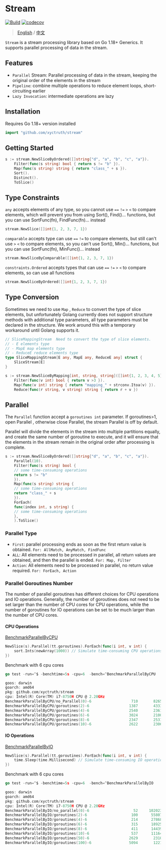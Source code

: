 # Stream

[![Build](https://github.com/xyctruth/stream/actions/workflows/build.yml/badge.svg?branch=main)](https://github.com/xyctruth/stream/actions/workflows/build.yml)
[![codecov](https://codecov.io/gh/xyctruth/stream/branch/main/graph/badge.svg?token=ZHMPMQP0CP)](https://codecov.io/gh/xyctruth/stream)

> [English](./README.md) / [中文](./README-ZH.md)

`Stream` is a stream processing library based on Go 1.18+ Generics. It supports parallel processing of data in the stream.

## Features

-  `Parallel` Stream: Parallel processing of data in the stream, keeping the original order of the elements in the stream
-  `Pipeline`: combine multiple operations to reduce element loops, short-circuiting earlier
-  `Lazy Invocation`: intermediate operations are lazy

## Installation

Requires Go 1.18+ version installed

```go
import "github.com/xyctruth/stream"
```

## Getting Started

```go
s := stream.NewSliceByOrdered([]string{"d", "a", "b", "c", "a"}).
    Filter(func(s string) bool { return s != "b" }).
    Map(func(s string) string { return "class_" + s }).
    Sort().
    Distinct().
    ToSlice()
```

## Type Constraints

`any` accepts elements of any type, so you cannot use `==` `!=` `>` `<` to compare elements, which will prevent you from using Sort(), Find()... functions, but you can use SortFunc(fn), FindFunc(fn)... instead

```go
stream.NewSlice([]int{1, 2, 3, 7, 1})
```

`comparable` accepts type can use `==` `!=` to compare elements, but still can't use `>` `<` to compare elements, so you can't use Sort(), Min()... functions, but you can use SortFunc(fn), MinFunc()... instead

```go
stream.NewSliceByComparable([]int{1, 2, 3, 7, 1})
```

`constraints.Ordered` accepts types that can use `==` `!=` `>` `<`  to compare elements, so can use all functions

```go
stream.NewSliceByOrdered([]int{1, 2, 3, 7, 1})
```

## Type Conversion

Sometimes we need to use `Map` , `Reduce` to convert the type of slice elements, but unfortunately Golang currently does not support structure methods with additional type parameters, all type parameters must be declared in the structure. We work around this with a temporary workaround until Golang supports it.

```go
// SliceMappingStream  Need to convert the type of slice elements.
// - E elements type
// - MapE map elements type
// - ReduceE reduce elements type
type SliceMappingStream[E any, MapE any, ReduceE any] struct {
    SliceStream[E]
}

s := stream.NewSliceByMapping[int, string, string]([]int{1, 2, 3, 4, 5}).
    Filter(func(v int) bool { return v >3 }).
    Map(func(v int) string { return "mapping_" + strconv.Itoa(v) }).
    Reduce(func(r string, v string) string { return r + v })
```

## Parallel

The `Parallel` function accept a `goroutines int` parameter. If goroutines>1, open Parallel , otherwise close Parallel, the stream Parallel is off by default.

Parallel will divide the elements in the stream into multiple partitions equally, and create the same number of goroutine to execute, and it will ensure that the elements in the stream remain in the original order after processing is complete.

```go
s := stream.NewSliceByOrdered([]string{"d", "a", "b", "c", "a"}).
    Parallel(10).
    Filter(func(s string) bool {
    // some time-consuming operations
    return s != "b"
    }).
    Map(func(s string) string {
    // some time-consuming operations
    return "class_" + s
    }).
    ForEach(
    func(index int, s string) {
    // some time-consuming operations
    },
    ).ToSlice()
```

### Parallel Type

- `First`: parallel processing ends as soon as the first return value is obtained. `For: AllMatch, AnyMatch, FindFunc`
- `ALL`: All elements need to be processed in parallel, all return values are obtained, and then the parallel is ended. `For: Map, Filter`
- `Action`: All elements need to be processed in parallel, no return value required. `For: ForEach, Action`

### Parallel Goroutines Number

The number of parallel goroutines has different choices for CPU operations and IO operations. Generally, the number of goroutines does not need to be set larger than the number of CPU cores for CPU operations, while the number of goroutines for IO operations can be set to be much larger than the number of CPU cores.

#### CPU Operations

[BenchmarkParallelByCPU](./parallel_test.go)

```go
NewSlice(s).Parallel(tt.goroutines).ForEach(func(i int, v int) {
    sort.Ints(newArray(1000)) // Simulate time-consuming CPU operations
})
```
Benchmark with 6 cpu cores
```go
go test -run=^$ -benchtime=5s -cpu=6  -bench=^BenchmarkParallelByCPU

goos: darwin
goarch: amd64
pkg: github.com/xyctruth/stream
cpu: Intel(R) Core(TM) i7-8750H CPU @ 2.20GHz
BenchmarkParallelByCPU/no_Parallel(0)-6         	     710	   8265106 ns/op
BenchmarkParallelByCPU/goroutines(2)-6          	    1387	   4333929 ns/op
BenchmarkParallelByCPU/goroutines(4)-6          	    2540	   2361783 ns/op
BenchmarkParallelByCPU/goroutines(6)-6          	    3024	   2100158 ns/op
BenchmarkParallelByCPU/goroutines(8)-6          	    2347	   2531435 ns/op
BenchmarkParallelByCPU/goroutines(10)-6         	    2622	   2306752 ns/op
```

#### IO Operations

[BenchmarkParallelByIO](./parallel_test.go)

```go
NewSlice(s).Parallel(tt.goroutines).ForEach(func(i int, v int) {
    time.Sleep(time.Millisecond) // Simulate time-consuming IO operations
})
```
Benchmark with 6 cpu cores
```go
go test -run=^$ -benchtime=5s -cpu=6  -bench=^BenchmarkParallelByIO

goos: darwin
goarch: amd64
pkg: github.com/xyctruth/stream
cpu: Intel(R) Core(TM) i7-8750H CPU @ 2.20GHz
BenchmarkParallelByIO/no_parallel(0)-6          	      52	 102023558 ns/op
BenchmarkParallelByIO/goroutines(2)-6           	     100	  55807303 ns/op
BenchmarkParallelByIO/goroutines(4)-6           	     214	  27868725 ns/op
BenchmarkParallelByIO/goroutines(6)-6           	     315	  18925789 ns/op
BenchmarkParallelByIO/goroutines(8)-6           	     411	  14439700 ns/op
BenchmarkParallelByIO/goroutines(10)-6          	     537	  11164758 ns/op
BenchmarkParallelByIO/goroutines(50)-6          	    2629	   2310602 ns/op
BenchmarkParallelByIO/goroutines(100)-6         	    5094	   1221887 ns/op
```

